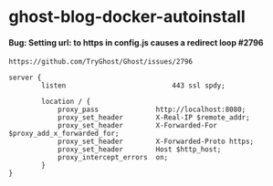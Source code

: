 # ghost-blog-docker-autoinstall
#### Bug: Setting url: to https in config.js causes a redirect loop #2796
```
https://github.com/TryGhost/Ghost/issues/2796
```
```
server {
        listen                          443 ssl spdy;

        location / {
            proxy_pass              http://localhost:8080;
            proxy_set_header        X-Real-IP $remote_addr;
            proxy_set_header        X-Forwarded-For $proxy_add_x_forwarded_for;
            proxy_set_header        X-Forwarded-Proto https;
            proxy_set_header        Host $http_host;
            proxy_intercept_errors  on;
        }
}
```
